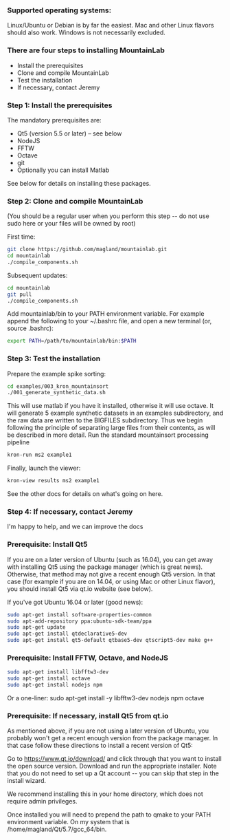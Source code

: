 ### Supported operating systems:
Linux/Ubuntu or Debian is by far the easiest. Mac and other Linux flavors should also work. Windows is not necessarily excluded.

### There are four steps to installing MountainLab

* Install the prerequisites
* Clone and compile MountainLab
* Test the installation
* If necessary, contact Jeremy

### Step 1: Install the prerequisites

The mandatory prerequisites are:

* Qt5 (version 5.5 or later) – see below
* NodeJS
* FFTW
* Octave
* git
* Optionally you can install Matlab

See below for details on installing these packages.

### Step 2: Clone and compile MountainLab

(You should be a regular user when you perform this step -- do not use sudo here or your files will be owned by root)

First time:

```bash
git clone https://github.com/magland/mountainlab.git
cd mountainlab
./compile_components.sh
```

Subsequent updates:

```bash
cd mountainlab
git pull
./compile_components.sh
```

Add mountainlab/bin to your PATH environment variable. For example append the following to your ~/.bashrc file, and open a new terminal (or, source .bashrc):

```bash
export PATH=/path/to/mountainlab/bin:$PATH
```

### Step 3: Test the installation

Prepare the example spike sorting:

```bash
cd examples/003_kron_mountainsort
./001_generate_synthetic_data.sh
```

This will use matlab if you have it installed, otherwise it will use octave. It will generate 5 example synthetic datasets in an examples subdirectory, and the raw data are written to the BIGFILES subdirectory. Thus we begin following the principle of separating large files from their contents, as will be described in more detail.
Run the standard mountainsort processing pipeline

```bash
kron-run ms2 example1
```

Finally, launch the viewer:

```bash
kron-view results ms2 example1
```

See the other docs for details on what's going on here.

### Step 4: If necessary, contact Jeremy

I'm happy to help, and we can improve the docs

### Prerequisite: Install Qt5

If you are on a later version of Ubuntu (such as 16.04), you can get away with installing Qt5 using the package manager (which is great news). Otherwise, that method may not give a recent enough Qt5 version. In that case (for example if you are on 14.04, or using Mac or other Linux flavor), you should install Qt5 via qt.io website (see below).

If you've got Ubuntu 16.04 or later (good news):

```bash
sudo apt-get install software-properties-common
sudo apt-add-repository ppa:ubuntu-sdk-team/ppa
sudo apt-get update
sudo apt-get install qtdeclarative5-dev
sudo apt-get install qt5-default qtbase5-dev qtscript5-dev make g++
```

### Prerequisite: Install FFTW, Octave, and NodeJS

```bash
sudo apt-get install libfftw3-dev
sudo apt-get install octave
sudo apt-get install nodejs npm
```

Or a one-liner: sudo apt-get install -y libfftw3-dev nodejs npm octave

### Prerequisite: If necessary, install Qt5 from qt.io

As mentioned above, if you are not using a later version of Ubuntu, you probably won't get a recent enough version from the package manager. In that case follow these directions to install a recent version of Qt5:

Go to https://www.qt.io/download/ and click through that you want to install the open source version. Download and run the appropriate installer. Note that you do not need to set up a Qt account -- you can skip that step in the install wizard.

We recommend installing this in your home directory, which does not require admin privileges.

Once installed you will need to prepend the path to qmake to your PATH environment variable. On my system that is /home/magland/Qt/5.7/gcc_64/bin.

